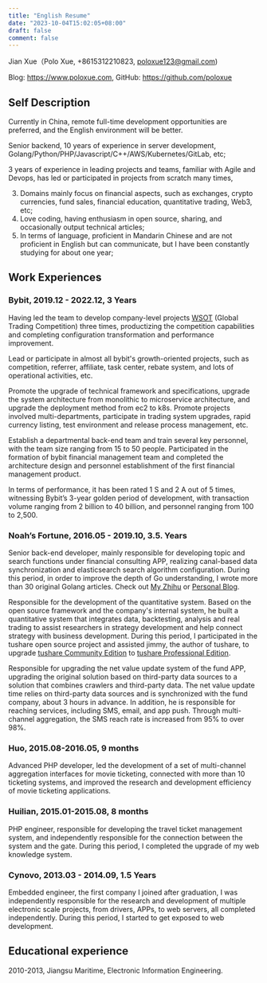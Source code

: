 ```yaml
---
title: "English Resume"
date: "2023-10-04T15:02:05+08:00"
draft: false
comment: false
---
```


Jian Xue（Polo Xue, +8615312210823, poloxue123@gmail.com)

Blog: https://www.poloxue.com, GitHub: https://github.com/poloxue

## Self Description

Currently in China, remote full-time development opportunities are preferred, and the English environment will be better.

Senior backend, 10 years of experience in server development, Golang/Python/PHP/Javascript/C++/AWS/Kubernetes/GitLab, etc;

3 years of experience in leading projects and teams, familiar with Agile and Devops, has led or participated in projects from scratch many times, 

3. Domains mainly focus on financial aspects, such as exchanges, crypto currencies, fund sales, financial education, quantitative trading, Web3, etc;
4. Love coding, having enthusiasm in open source, sharing, and occasionally output technical articles;
5. In terms of language, proficient in Mandarin Chinese and are not proficient in English but can communicate, but I have been constantly studying for about one year;

## Work Experiences

### Bybit, 2019.12 - 2022.12, 3 Years

Having led the team to develop company-level projects [WSOT](https://www.bybit.com/wsot2022) (Global Trading Competition) three times, productizing the competition capabilities and completing configuration transformation and performance improvement. 

Lead or participate in almost all bybit's growth-oriented projects, such as competition, referrer, affiliate, task center, rebate system, and lots of operational activities, etc.

Promote the upgrade of technical framework and specifications, upgrade the system architecture from monolithic to microservice architecture, and upgrade the deployment method from ec2 to k8s. Promote projects involved multi-departments, participate in trading system upgrades, rapid currency listing, test environment and release process management, etc.

Establish a departmental back-end team and train several key personnel, with the team size ranging from 15 to 50 people. Participated in the formation of bybit financial management team and completed the architecture design and personnel establishment of the first financial management product.

In terms of performance, it has been rated 1 S and 2 A out of 5 times, witnessing Bybit’s 3-year golden period of development, with transaction volume ranging from 2 billion to 40 billion, and personnel ranging from 100 to 2,500.

### Noah’s Fortune, 2016.05 - 2019.10, 3.5. Years

Senior back-end developer, mainly responsible for developing topic and search functions under financial consulting APP, realizing canal-based data synchronization and elasticsearch search algorithm configuration. During this period, in order to improve the depth of Go understanding, I wrote more than 30 original Golang articles. Check out [My Zhihu](https://www.zhihu.com/people/xue-jian-27) or [Personal Blog]( https://www.poloxue.com).

Responsible for the development of the quantitative system. Based on the open source framework and the company's internal system, he built a quantitative system that integrates data, backtesting, analysis and real trading to assist researchers in strategy development and help connect strategy with business development. During this period, I participated in the tushare open source project and assisted jimmy, the author of tushare, to upgrade [tushare Community Edition](http://tushare.org) to [tushare Professional Edition](https://tushare.pro).

Responsible for upgrading the net value update system of the fund APP, upgrading the original solution based on third-party data sources to a solution that combines crawlers and third-party data. The net value update time relies on third-party data sources and is synchronized with the fund company, about 3 hours in advance. In addition, he is responsible for reaching services, including SMS, email, and app push. Through multi-channel aggregation, the SMS reach rate is increased from 95% to over 98%.

### Huo, 2015.08-2016.05, 9 months

Advanced PHP developer, led the development of a set of multi-channel aggregation interfaces for movie ticketing, connected with more than 10 ticketing systems, and improved the research and development efficiency of movie ticketing applications.

### Huilian, 2015.01-2015.08, 8 months

PHP engineer, responsible for developing the travel ticket management system, and independently responsible for the connection between the system and the gate. During this period, I completed the upgrade of my web knowledge system.

### Cynovo, 2013.03 - 2014.09, 1.5 Years

Embedded engineer, the first company I joined after graduation, I was independently responsible for the research and development of multiple electronic scale projects, from drivers, APPs, to web servers, all completed independently. During this period, I started to get exposed to web development.

## Educational experience

2010-2013, Jiangsu Maritime, Electronic Information Engineering.


